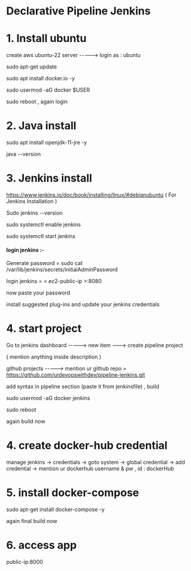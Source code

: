 # Declarative Pipeline Jenkins

# 1. Install ubuntu 

create aws ubuntu-22 server  ----->   login as : ubuntu 

sudo apt-get update 

sudo apt install docker.io -y 

sudo usermod -aG docker $USER

sudo reboot , again login

# 2. Java install

sudo apt install openjdk-11-jre -y

java --version

# 3. Jenkins install

https://www.jenkins.io/doc/book/installing/linux/#debianubuntu ( For Jenkins Installation )

Sudo jenkins --version

sudo systemctl enable jenkins

sudo systemctl start jenkins
  
#### login jenkins :-

Generate password  = sudo cat /var/lib/jenkins/secrets/initialAdminPassword

login jenkins = < ec2-public-ip >:8080

now paste your password

install suggested plug-ins and update your jenkins credentials

# 4. start project

Go to jenkins dashboard    ----->   new item   --->  create pipeline project

( mention anything inside description )

github projects   ----->   mention ur github repo = https://github.com/urdevopswithdev/pipeline-jenkins.git

add syntax in pipeline section (paste it from jenkinsfile) , build

sudo usermod -aG docker jenkins

sudo reboot

again build now

# 4. create docker-hub credential

manage jenkins -> credentials -> goto system -> global credential -> add credential -> mention ur dockerhub username & pw , id : dockerHub

# 5. install docker-compose

sudo apt-get install docker-compose -y

again final build now

# 6. access app

public-ip:8000
